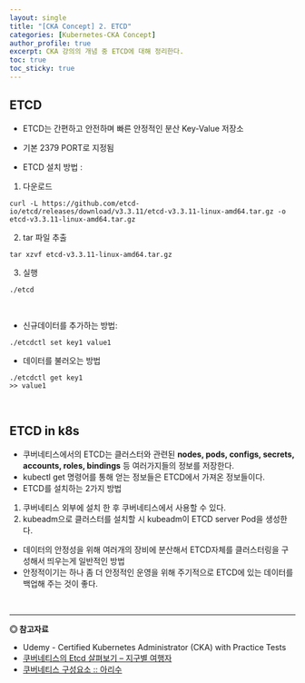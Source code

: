 ```yaml
---
layout: single
title: "[CKA Concept] 2. ETCD"
categories: [Kubernetes-CKA Concept]
author_profile: true
excerpt: CKA 강의의 개념 중 ETCD에 대해 정리한다. 
toc: true
toc_sticky: true
---
```


## ETCD
- ETCD는 간편하고 안전하며 빠른 안정적인 분산 Key-Value 저장소

- 기본 2379 PORT로 지정됨

- ETCD 설치 방법 : 
1. 다운로드
```shell
curl -L https://github.com/etcd-io/etcd/releases/download/v3.3.11/etcd-v3.3.11-linux-amd64.tar.gz -o etcd-v3.3.11-linux-amd64.tar.gz
```
2. tar 파일 추출
```shell
tar xzvf etcd-v3.3.11-linux-amd64.tar.gz
```
3. 실행
```shell
./etcd
```

<br>

- 신규데이터를 추가하는 방법:

```shell
./etcdctl set key1 value1
```

- 데이터를 불러오는 방법

```shell
./etcdctl get key1
>> value1
```

<br>

## ETCD in k8s

- 쿠버네티스에서의 ETCD는 클러스터와 관련된 **nodes, pods, configs, secrets, accounts, roles, bindings** 등 여러가지들의 정보를 저장한다. 
- kubectl get 명령어를 통해 얻는 정보들은 ETCD에서 가져온 정보들이다.
- ETCD를 설치하는 2가지 방법
1. 쿠버네티스 외부에 설치 한 후 쿠버네티스에서 사용할 수 있다.
2. kubeadm으로 클러스터를 설치할 시 kubeadm이 ETCD server Pod을 생성한다.
- 데이터의 안정성을 위해 여러개의 장비에 분산해서 ETCD자체를 클러스터링을 구성해서 띄우는게 일반적인 방법
- 안정적이기는 하나 좀 더 안정적인 운영을 위해 주기적으로 ETCD에 있는 데이터를 백업해 주는 것이 좋다.

<br>

------------------
**◎ 참고자료**
- Udemy - Certified Kubernetes Administrator (CKA) with Practice Tests
- [쿠버네티스의 Etcd 살펴보기 – 지구별 여행자](https://www.kangwoo.kr/2020/09/05/%EC%BF%A0%EB%B2%84%EB%84%A4%ED%8B%B0%EC%8A%A4%EC%9D%98-etcd-%EC%82%B4%ED%8E%B4%EB%B3%B4%EA%B8%B0/)
- [쿠버네티스 구성요소 :: 아리수](https://arisu1000.tistory.com/27828)